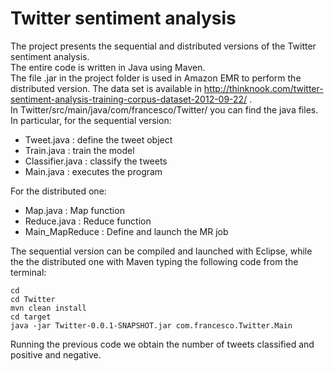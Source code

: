 # Twitter sentiment analysis
The project presents
the sequential and distributed versions of the Twitter
sentiment analysis. <br />
The entire code is written in Java using Maven. <br />
The file .jar in the project folder is used in Amazon EMR to perform the distributed version.
The data set is available in http://thinknook.com/twitter-sentiment-analysis-training-corpus-dataset-2012-09-22/ . <br />
In Twitter/src/main/java/com/francesco/Twitter/ you can find the java files. <br />
In particular, for the sequential version: <br />
* Tweet.java : define the tweet object
* Train.java : train the model
* Classifier.java : classify the tweets 
* Main.java : executes the program <br />

For the distributed one:
* Map.java : Map function
* Reduce.java : Reduce function
* Main_MapReduce : Define and launch the MR job


The sequential version can be compiled and launched with Eclipse, while the the distributed one with Maven typing the following code from the terminal:  <br />
```
cd
cd Twitter
mvn clean install
cd target
java -jar Twitter-0.0.1-SNAPSHOT.jar com.francesco.Twitter.Main
```
Running the previous code we obtain the number of tweets classified and positive and negative.
